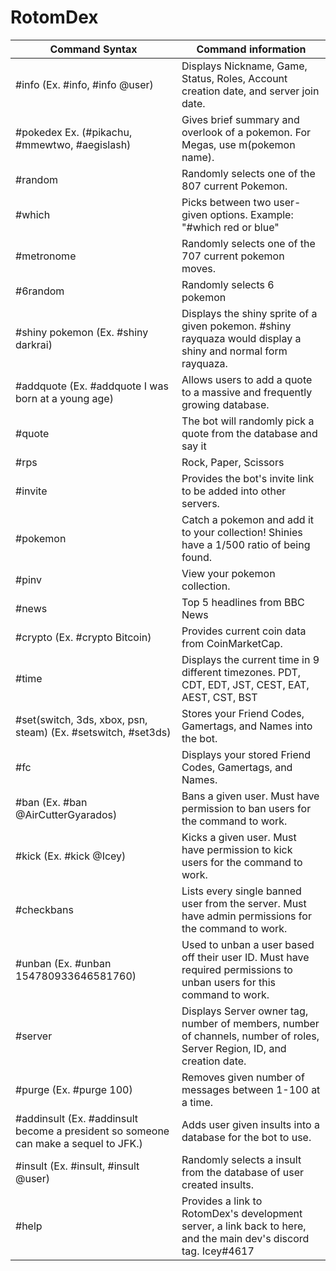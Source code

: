 # RotomDex

| Command Syntax | Command information |
| -------- | -------- |
| #info (Ex. #info, #info @user)   | Displays Nickname, Game, Status, Roles, Account creation date, and server join date.   |
| #pokedex Ex. (#pikachu, #mmewtwo, #aegislash) | Gives brief summary and overlook of a pokemon. For Megas, use m(pokemon name). 
| #random   | Randomly selects one of the 807 current Pokemon.   |
| #which   | Picks between two user-given options. Example: "#which red or blue"   |
| #metronome   | Randomly selects one of the 707 current pokemon moves.   |
| #6random   | Randomly selects 6 pokemon   |
| #shiny pokemon (Ex. #shiny darkrai)   | Displays the shiny sprite of a given pokemon. #shiny rayquaza would display a shiny and normal form rayquaza.   |
| #addquote (Ex. #addquote I was born at a young age)  | Allows users to add a quote to a massive and frequently growing database.   |
| #quote   | The bot will randomly pick a quote from the database and say it   |
| #rps   | Rock, Paper, Scissors   |
| #invite   | Provides the bot's invite link to be added into other servers.   |
| #pokemon   | Catch a pokemon and add it to your collection! Shinies have a 1/500 ratio of being found.   |
| #pinv   | View your pokemon collection.   |
| #news   | Top 5 headlines from BBC News   |
| #crypto (Ex. #crypto Bitcoin)  | Provides current coin data from CoinMarketCap.   |
| #time   | Displays the current time in 9 different timezones. PDT, CDT, EDT, JST, CEST, EAT, AEST, CST, BST   |
| #set(switch, 3ds, xbox, psn, steam) (Ex. #setswitch, #set3ds)   | Stores your Friend Codes, Gamertags, and Names into the bot.  |
| #fc   | Displays your stored Friend Codes, Gamertags, and Names.   |
| #ban (Ex. #ban @AirCutterGyarados)  | Bans a given user. Must have permission to ban users for the command to work.  |
| #kick (Ex. #kick @Icey)  | Kicks a given user. Must have permission to kick users for the command to work.  |
| #checkbans   | Lists every single banned user from the server. Must have admin permissions for the command to work.   |
| #unban (Ex. #unban 154780933646581760)  |  Used to unban a user based off their user ID. Must have required permissions to unban users for this command to work.   |
| #server   | Displays Server owner tag, number of members, number of channels, number of roles, Server Region, ID, and creation date.   |
| #purge (Ex. #purge 100)  | Removes given number of messages between 1-100 at a time.  |
| #addinsult (Ex. #addinsult become a president so someone can make a sequel to JFK.)  | Adds user given insults into a database for the bot to use.  |
| #insult (Ex. #insult, #insult @user)  |  Randomly selects a insult from the database of user created insults.  |
| #help   | Provides a link to RotomDex's development server, a link back to here, and the main dev's discord tag. Icey#4617    |
